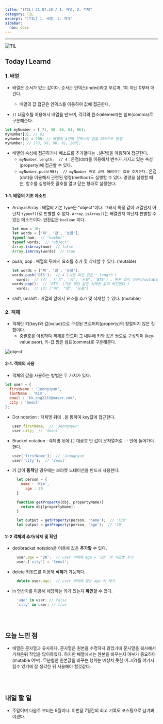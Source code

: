 ```yaml
---
title: "[TIL] 21.07.30 / 1. 배열, 2. 객체"
category: TIL
excerpt: "[TIL] 1. 배열, 2. 객체"
sidebar:
  nav: docs
---
```


---

![TIL](https://user-images.githubusercontent.com/83164003/127775612-7464075f-89e7-478e-82ee-dc1c2710a125.jpeg)
## Today I Learnd
### 1. 배열
- 배열은 순서가 있는 값이다. 순서는 인덱스(index)라고 부르며, 1이 아닌 0부터 매긴다. 
  - 배열의 값 접근은 인덱스를 이용하여 값에 접근한다.

- `[]` 대괄호를 이용해서 배열을 만드며, 각각의 원소(element)는 쉼표(comma)로 구분해준다.

```javascript
let myNumber = [ 73, 98, 86, 61, 96];
myNumber[3]; // 61
myNumber[4] = 200; // 배열의 4번째 인덱스의 값을 200으로 변경
myNumber; // [73, 98, 86, 61, 200];
 ```
 
 - 배열의 속성에 접근하거나 메소드를 추가할때는 `.`(온점)을 이용하여 접근한다.
   - `myNumber.length;  // 4`  : 온점(dot)을 이용해서 변수가 가지고 있는 속성(property)에 접근할 수 있다.
   - `myNumber.push(98);  // myNumber 배열 끝에 96이라는 값을 추가한다` : 온점(dot)을 이용해서 관련된 명령(method)도 실행할 수 있다. 명령을 실행할 때는, 함수를 실행하듯 괄호를 열고 닫는 형태로 실행한다.

#### 1-1. 배열의 기초 메소드
- Array.isArray : 배열의 기본 type은 "object"이다. 그래서 특정 값이 배열인지 아닌지 `typeof()`로 판별할 수 없다. `Array.isArray()`는 배열인지 아닌지 판별할 수 있는 메소드이다. 반환값은 `boolean` 이다.
  
  ```javascript
  let num = 10;
  let words = ['피', '땀', '눈물'];
  typeof num;  // "number"
  typeof words;  // "object"
  Array.isArray(num)  // false
  Array.isArray(words)  // true
	```
- push, pop :  배열의 뒤에서 요소를 추가 및 삭제할 수 있다. (mutable)

  ```javascript
  let words = ['피', '땀', '눈물'];
  words.push('BTS');  // 4 (기본 리턴 값은 '.length')
	words;  // (4) , ['피', '땀', '눈물', 'BTS') , 원본 값이 바뀐다(mutable).
  words.pop();  // 'BTS' (기본 리턴 값은 삭제된 값이 리턴된다.)
	words;  // (3) ["피", "땀", "눈물"] 
	```
- shift, unshift : 배열의 앞에서 요소를 추가 및 삭제할 수 있다. (mutable)

### 2. 객체
- 객체란 키(key)와 값(value)으로 구성된 프로퍼티(property)의 정렬되지 않은 집합이다.
  - 중괄호를 이용하여 객체를 만드며 그 내부에 키와 값은 쌍으로 구성되며 (key-value paor), 키-값 쌍은 쉼표(comma)로 구분해준다.
  
![object](https://user-images.githubusercontent.com/83164003/128206684-5e9c0467-0ff9-423e-a362-c1ed5b050ecd.png)

#### 2-1. 객체의 사용
- 객체의 값을 사용하는 방법은 두 가지가 있다.
```javascript
let user = {
  firstName : 'JeongHyun',
  lastName : 'Kim',
  email : 'kk_ong2233@naver.com',
  city : 'Seoul'
};
```

- Dot notation : 객체명 뒤에 `.`을 통하여 key값에 접근한다.

  ```javascript
  user.firstName;  // 'JeongHyun'
  user.city;  // 'Seoul'
	```

- Bracket notation : 객체명 뒤에 `[]` 대괄호 안 값이 문자열처럼 `''` 안에 들어가야한다.

  ```javascript
  user['firstName'];  // 'JeongHyun'
  user['city'];  // 'Seoul'
	```
- 키 값이 **동적**일 경우에는 브라켓 노테이션을 반드시 사용한다.

  ```javascript
	let person = {
	  name : 'Kim',
		age : 20
	}
	
	function getProperty(obj, propertyName){
	  return obj[propertyName];
	}
	
	let output = getProperty(person, 'name');  // 'Kim'
	let output = getProperty(person, 'age');  // '20'
	```

#### 2-2 객체의 추가/삭제 및 확인
- dot/bracket notation을 이용해 값을 **추가할** 수 있다.

  ```javascript
	user.age = '20';  // user 객체에 age = '20' 의 키값쌍 추가
	user.['city'] = 'Seoul';
	```

- delete 키워드를 이용해 **삭제**가 가능하다.

  ```javascript
	delete user.age;  // user 객체에 있는 age 키 제거
	```

- in 연산자를 이용해 해당하는 키가 있는지 **확인**할 수 있다.

  ```javascript
	'age' in user; // false
	'city' in user; // true
	```

<br>
<br>

## 오늘 느낀 점
- 배열은 문자열과 유사하다. 문자열은 원본을 수정하지 않았기에 문자열을 복사해서 가져온뒤 작업을 많이하였다. 하지만 배열에서는 원본을 바꾸는지 여부가 중요하다 (mutable 여부). 무분별한 원본값을 바꾸는 행위는 예상치 못한 버그(?)를 야기시킬수 있기에 잘 생각한 뒤 사용해야 할것같다.


<br>
<br>

## 내일 할 일
- 주말이며 다음주 부터는 8월이다. 이번달 7월간의 회고 기록도 포스팅으로 남겨봐야겠다.
